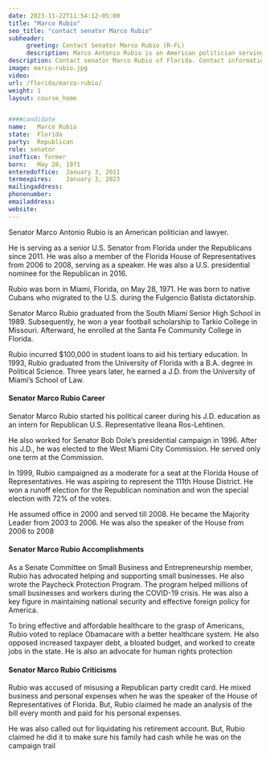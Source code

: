 ```yaml
---
date: 2023-11-22T11:54:12-05:00
title: "Marco Rubio"
seo_title: "contact senator Marco Rubio"
subheader:
     greeting: Contact Senator Marco Rubio (R-FL)
     description: Marco Antonio Rubio is an American politician serving as the senior United States senator from Florida. A Republican, he previously served as speaker of the Florida House of Representatives. 
description: Contact senator Marco Rubio of Florida. Contact information for Thomas R. Carper includes email address, phone number, and mailing address.
image: marco-rubio.jpg
video: 
url: /florida/marco-rubio/
weight: 1
layout: course_home


####candidate
name:	Marco Rubio
state:	Florida
party:	Republican
role: senator
inoffice: former
born:	May 28, 1971
enteredoffice:	January 3, 2011
termexpires:	January 3, 2023
mailingaddress:	
phonenumber:	
emailaddress:	
website:	
---
```

Senator Marco Antonio Rubio is an American politician and lawyer.

He is serving as a senior U.S. Senator from Florida under the Republicans since 2011. He was also a member of the Florida House of Representatives from 2006 to 2008, serving as a speaker. He was also a U.S. presidential nominee for the Republican in 2016.

Rubio was born in Miami, Florida, on May 28, 1971. He was born to native Cubans who migrated to the U.S. during the Fulgencio Batista dictatorship.

Senator Marco Rubio graduated from the South Miami Senior High School in 1989. Subsequently, he won a year football scholarship to Tarkio College in Missouri. Afterward, he enrolled at the Santa Fe Community College in Florida.

Rubio incurred $100,000 in student loans to aid his tertiary education. In 1993, Rubio graduated from the University of Florida with a B.A. degree in Political Science. Three years later, he earned a J.D. from the University of Miami’s School of Law.

#### Senator Marco Rubio Career

Senator Marco Rubio started his political career during his J.D. education as an intern for Republican U.S. Representative Ileana Ros-Lehtinen.

He also worked for Senator Bob Dole’s presidential campaign in 1996. After his J.D., he was elected to the West Miami City Commission. He served only one term at the Commission.

In 1999, Rubio campaigned as a moderate for a seat at the Florida House of Representatives. He was aspiring to represent the 111th House District. He won a runoff election for the Republican nomination and won the special election with 72% of the votes.

He assumed office in 2000 and served till 2008. He became the Majority Leader from 2003 to 2006. He was also the speaker of the House from 2006 to 2008

#### Senator Marco Rubio Accomplishments

As a Senate Committee on Small Business and Entrepreneurship member, Rubio has advocated helping and supporting small businesses. He also wrote the Paycheck Protection Program. The program helped millions of small businesses and workers during the COVID-19 crisis. He was also a key figure in maintaining national security and effective foreign policy for America.

To bring effective and affordable healthcare to the grasp of Americans, Rubio voted to replace Obamacare with a better healthcare system. He also opposed increased taxpayer debt, a bloated budget, and worked to create jobs in the state. He is also an advocate for human rights protection

#### Senator Marco Rubio Criticisms

Rubio was accused of misusing a Republican party credit card. He mixed business and personal expenses when he was the speaker of the House of Representatives of Florida. But, Rubio claimed he made an analysis of the bill every month and paid for his personal expenses.

He was also called out for liquidating his retirement account. But, Rubio claimed he did it to make sure his family had cash while he was on the campaign trail